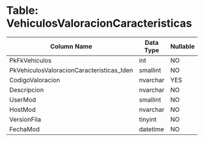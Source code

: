 # Table: VehiculosValoracionCaracteristicas

| Column Name | Data Type | Nullable |
|-------------|-----------|----------|
| PkFkVehiculos | int | NO |
| PkVehiculosValoracionCaracteristicas_Iden | smallint | NO |
| CodigoValoracion | nvarchar | YES |
| Descripcion | nvarchar | NO |
| UserMod | smallint | NO |
| HostMod | nvarchar | NO |
| VersionFila | tinyint | NO |
| FechaMod | datetime | NO |
